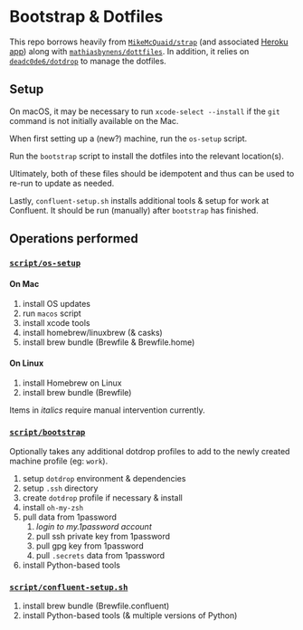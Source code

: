 # Bootstrap & Dotfiles

This repo borrows heavily from [`MikeMcQuaid/strap`](https://github.com/MikeMcQuaid/strap) (and associated [Heroku app](https://macos-strap.herokuapp.com/)) along with [`mathiasbynens/dottfiles`](https://github.com/mathiasbynens/dotfiles).
In addition, it relies on [`deadc0de6/dotdrop`](https://github.com/deadc0de6/dotdrop/) to manage the dotfiles.

## Setup

On macOS, it may be necessary to run `xcode-select --install` if the `git` command is not initially available on the Mac.

When first setting up a (new?) machine, run the `os-setup` script.

Run the `bootstrap` script to install the dotfiles into the relevant location(s).

Ultimately, both of these files should be idempotent and thus can be used to re-run to update as needed.

Lastly, `confluent-setup.sh` installs additional tools & setup for work at Confluent.  It should be run (manually) after `bootstrap` has finished.

## Operations performed

### [`script/os-setup`](script/os-setup)

#### On Mac
1. install OS updates
1. run `macos` script
1. install xcode tools
1. install homebrew/linuxbrew (& casks)
1. install brew bundle (Brewfile & Brewfile.home)

#### On Linux
1. install Homebrew on Linux
1. install brew bundle (Brewfile)

Items in *italics* require manual intervention currently.

### [`script/bootstrap`](script/bootstrap)

Optionally takes any additional dotdrop profiles to add to the newly created machine profile (eg: `work`).

1. setup `dotdrop` environment & dependencies
1. setup `.ssh` directory
1. create `dotdrop` profile if necessary & install
1. install `oh-my-zsh`
1. pull data from 1password
    1. *login to my.1password account*
    1. pull ssh private key from 1password
    1. pull gpg key from 1password
    1. pull `.secrets` data from 1password
1. install Python-based tools

### [`script/confluent-setup.sh`](script/confluent-setup.sh)

1. install brew bundle (Brewfile.confluent)
2. install Python-based tools (& multiple versions of Python)

